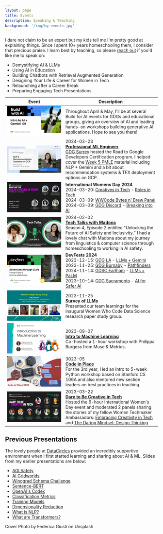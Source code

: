 ```yaml
---
layout: page
title: Events
description: Speaking & Teaching
background: '/img/bg-events.jpg'
---
```


I dare not claim to be an expert but my kids tell me I'm pretty good at explaining things. Since I spent 10+ years homeschooling them, I consider that precious praise. I learn best by teaching, so please [reach out](https://www.linkedin.com/in/cheng2-tan/) if you'd like me to speak on:

- Demystifying AI & LLMs
- Using AI in Education
- Building Chatbots with Retrieval Augmented Generation
- Designing Your Life & Career for Women in Tech
- Relaunching after a Career Break
- Preparing Engaging Tech Presentations

| Event | Description |
|-------|-------------|
| ![Build with AI](/img/events/2024-04-19-build-ai.jpg) | Throughout April & May, I'll be at several Build for AI events for GDGs and educational groups, giving an overview of AI and leading hands-on workshops building generative AI applications. Hope to see you there! |
| [![PMLE](/img/events/2024-03-23-pmle.jpg)](https://www.youtube.com/watch?v=afAAZZb3xuo&t=26m) | 2024-03-23<br>**[Professional ML Engineer](https://www.youtube.com/watch?v=WQmrUdrLdDM&t=26m)**<br>[GDG Surrey](https://gdg.community.dev/gdg-surrey/) hosted the Road to Google Developers Certification program. I helped cover the [Week 5 PMLE](/docs/2024-03-23-PMLE5.pdf) material including NLP + Gemini and a bit about recommendation systems & TFX deployment options on GCP. |
| [![IWD](/img/events/2024-03-20-iwd-creatives.jpg)](/docs/2024-03-20-IWD.pdf) | **International Womens Day 2024**<br>2024-03-20: [Creatives in Tech](https://www.linkedin.com/company/creatives-in-tech/) - [Roles in Tech](https://www.youtube.com/watch?v=afAAZZb3xuo)<br>2024-03-09: [WWCode Bytes n' Brew Panel ](https://www.youtube.com/watch?v=WWvkS0ewpao)<br>2024-03-09: [GDG Discord](https://www.youtube.com/watch?v=K52bB3s9zyw&t=3h12m) - [Breaking into AI](/docs/2024-03-09-IWD.pdf) |
| [![Tech Talks with Madona](/img/events/2024-02-02-tech-talks-madona.jpg)](https://www.techtalkswithmadona.com/p/season-4-episode-2-unlocking-the) | 2024-02-02<br>**[Tech Talks with Madona](https://www.techtalkswithmadona.com/p/season-4-episode-2-unlocking-the)**<br>Season 4, Episode 2 entitled "Unlocking the Future of AI Safety and Inclusivity," I had a lovely chat with Madona about my journey from linguistics & computer science through homeschooling to working in AI safety. |
| [![DevFests 2023](/img/events/2023-11-25-adv-llms.jpg)](/docs/2023-11-25-DevFest.pdf) | **DevFests 2024**<br>2023-12-15: [GDG LA](https://gdg.community.dev/events/details/google-gdg-los-angeles-presents-devfest-2023-greater-los-angeles/) - [LLMs + Gemini]((https://youtu.be/p_ZbluF-diI))<br>2023-11-25: [GDG Burnaby](https://gdg.community.dev/events/details/google-gdg-burnaby-presents-devfest-2023-by-gdg-burnaby/) - [Pathfinders](https://www.linkedin.com/feed/update/urn:li:activity:7132133414207442944/)<br>2024-11-14: [GDSC Earlham](https://www.linkedin.com/feed/update/urn:li:activity:7132156256395423744/) - [LLMs + PaLM](/docs/2023-11-14-DevFest.pdf)<br>2023-10-14: [GDG Sacramento](https://gdg.community.dev/events/details/google-gdg-sacramento-presents-devfest-sacramento-2023/) - [AI for Safer AI](/docs/2023-10-14-DevFest.pdf) |
| [![LLM Surveyors](/img/events/2023-11-18-llm-surveyors.jpg)](https://www.youtube.com/watch?v=Fuk6mUnnnqw) | 2023-11-25<br>**[Survey of LLMs](https://www.youtube.com/watch?v=Fuk6mUnnnqw)**<br>Presented our team learnings for the inaugural Women Who Code Data Science research paper study group. |
| [![Intro to ML](/img/events/2023-09-07-introML.jpg)](https://www.youtube.com/watch?v=stgiAM8pTq8) | 2023-09-07<br>**[Intro to Machine Learning](https://www.youtube.com/watch?v=stgiAM8pTq8)**<br>Co-hosted a 1-hour workshop with Philippa Burgess from Muse & Metrics. |
| [![Code in Place](/img/events/2023-04-05-codeinplace.jpg)](https://codeinplace.stanford.edu/) | 3023-05<br>**[Code in Place](https://codeinplace.stanford.edu/)**<br>For the 3rd year, I led an Intro to 5-week Python workshop based on Stanford CS 106A and also mentored new section leaders on best practices in teaching. |
| [![Dare to Be Creative in Tech](/img/events/2023-03-22-iwd.jpg)](/2023/03/22/wtm-iwd.html) | 2023-03-22<br>**[Dare to Be Creative in Tech](/2023/03/22/wtm-iwd.html)**<br>Hosted the 6-hour International Women's Day event and moderated 2 panels sharing the stories of my fellow Women Techmaker Ambassadors: [Embracing Creativity in Tech](https://www.linkedin.com/feed/update/urn:li:activity:7041060121723985921) and [The Daring Mindset: Design Thinking](https://www.linkedin.com/feed/update/urn:li:activity:7041068447304163330) |

## Previous Presentations

The lovely people at [DataCircles](https://datacircles.org/) provided an incredibly supportive environment when I first started learning and sharing about AI & ML. Slides from my earlier presentations are below:

- [AGI Safety](/docs/2022-03-02-DataCircles-AGI-Safety.pdf)
- [AI Gridworlds](/docs/2022-03-30-DataCircles-AI-Gridworlds.pdf)
- [Winograd Schema Challenge](/docs/2022-05-25-DataCircles-NLP.pdf)
- [Sentence-BERT](/docs/2022-07-27-DataCircles-SBERT.pdf)
- [OpenAI's Codex](/docs/2022-09-14-DataCircles-Codex.pdf)
- [Classification Metrics](/docs/HOML%20Ch3.pdf)
- [Training Models](/docs/HOML%20Ch4.pdf)
- [Dimensionality Reduction](/docs/HOML%20Ch8.pdf)
- [What is NLP?](https://www.youtube.com/watch?v=Q3N7zoIcjtw&list=PLSGYwl5_qS6jEhXHXuEymvNYvrFuD2BOG&index=1)
- [What are Transformers?](https://www.youtube.com/watch?v=bedJ9bQBG6s&list=PLSGYwl5_qS6jEhXHXuEymvNYvrFuD2BOG&index=2)

<figcaption>Cover Photo by Federica Giusti on Unsplash</figcaption>